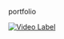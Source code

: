 portfolio

[![Video Label](http://img.youtube.com/vi/1U2nLiqrWd8/0.jpg)](https://youtu.be/1U2nLiqrWd8)
